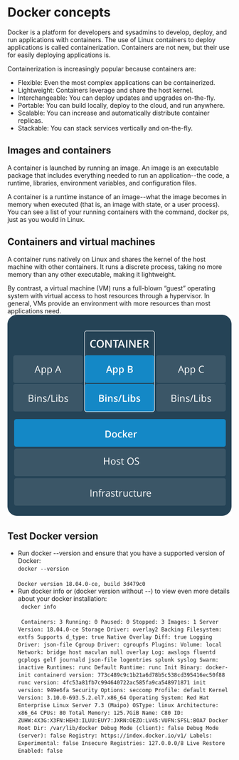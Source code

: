 # Docker concepts
Docker is a platform for developers and sysadmins to develop, deploy, and run applications with containers. The use of Linux containers to deploy applications is called containerization. Containers are not new, but their use for easily deploying applications is.

Containerization is increasingly popular because containers are:
- Flexible: Even the most complex applications can be containerized.
- Lightweight: Containers leverage and share the host kernel.
- Interchangeable: You can deploy updates and upgrades on-the-fly.
- Portable: You can build locally, deploy to the cloud, and run anywhere.
- Scalable: You can increase and automatically distribute container replicas.
- Stackable: You can stack services vertically and on-the-fly.

## Images and containers
A container is launched by running an image. An image is an executable package that includes everything needed to run an application--the code, a runtime, libraries, environment variables, and configuration files.

A container is a runtime instance of an image--what the image becomes in memory when executed (that is, an image with state, or a user process). You can see a list of your running containers with the command, docker ps, just as you would in Linux.

## Containers and virtual machines
A container runs natively on Linux and shares the kernel of the host machine with other containers. It runs a discrete process, taking no more memory than any other executable, making it lightweight.

By contrast, a virtual machine (VM) runs a full-blown “guest” operating system with virtual access to host resources through a hypervisor. In general, VMs provide an environment with more resources than most applications need.
![avatar](https://github.com/HaHaJeff/note/blob/master/docker/concepts/vm_container.png)

## Test Docker version
- Run docker --version and ensure that you have a supported version of Docker: <br> ``` docker --version ``` <br/> <br>``` Docker version 18.04.0-ce, build 3d479c0 ```<br/>
- Run docker info or (docker version without --) to view even more details about your docker installation: <br> ``` docker info``` <br/> <br>``` Containers: 3
 Running: 0
 Paused: 0
 Stopped: 3
Images: 1
Server Version: 18.04.0-ce
Storage Driver: overlay2
 Backing Filesystem: extfs
 Supports d_type: true
 Native Overlay Diff: true
Logging Driver: json-file
Cgroup Driver: cgroupfs
Plugins:
 Volume: local
 Network: bridge host macvlan null overlay
 Log: awslogs fluentd gcplogs gelf journald json-file logentries splunk syslog
Swarm: inactive
Runtimes: runc
Default Runtime: runc
Init Binary: docker-init
containerd version: 773c489c9c1b21a6d78b5c538cd395416ec50f88
runc version: 4fc53a81fb7c994640722ac585fa9ca548971871
init version: 949e6fa
Security Options:
 seccomp
  Profile: default
Kernel Version: 3.10.0-693.5.2.el7.x86_64
Operating System: Red Hat Enterprise Linux Server 7.3 (Maipo)
OSType: linux
Architecture: x86_64
CPUs: 80
Total Memory: 125.7GiB
Name: C80
ID: ZUHW:4X3G:X3FN:HEH3:ILUU:EUY7:JXRN:OEZO:LV45:VUFN:SFSL:BOA7
Docker Root Dir: /var/lib/docker
Debug Mode (client): false
Debug Mode (server): false
Registry: https://index.docker.io/v1/
Labels:
Experimental: false
Insecure Registries:
 127.0.0.0/8
Live Restore Enabled: false``` <br/>

